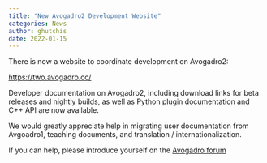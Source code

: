 ```yaml
---
title: "New Avogadro2 Development Website"
categories: News
author: ghutchis
date: 2022-01-15
---
```


There is now a website to coordinate development on Avogadro2:

<https://two.avogadro.cc/>

Developer documentation on Avogadro2, including download links for beta releases and nightly 
builds, as well as Python plugin documentation and C++ API are now available.

We would greatly appreciate help in migrating user documentation from Avgoadro1,
teaching documents, and translation / internationalization.

If you can help, please introduce yourself on the [Avogadro forum](https://discuss.avogadro.cc)